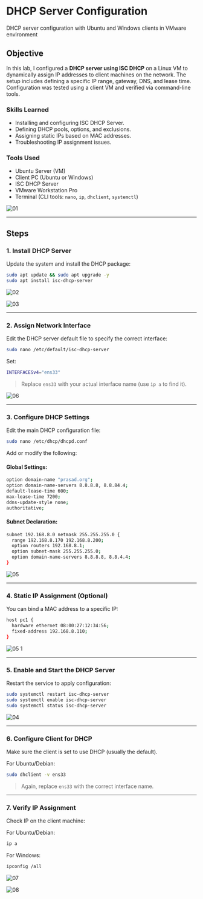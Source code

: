 # DHCP Server Configuration
DHCP server configuration with Ubuntu and Windows clients in VMware environment

## Objective

In this lab, I configured a **DHCP server using ISC DHCP** on a Linux VM to dynamically assign IP addresses to client machines on the network. The setup includes defining a specific IP range, gateway, DNS, and lease time. Configuration was tested using a client VM and verified via command-line tools.

### Skills Learned

- Installing and configuring ISC DHCP Server.
- Defining DHCP pools, options, and exclusions.
- Assigning static IPs based on MAC addresses.
- Troubleshooting IP assignment issues.

### Tools Used

- Ubuntu Server (VM)
- Client PC (Ubuntu or Windows)
- ISC DHCP Server
- VMware Workstation Pro
- Terminal (CLI tools: `nano`, `ip`, `dhclient`, `systemctl`)

![01](https://github.com/user-attachments/assets/147e0502-38cc-4585-a302-b14576e5e36c)

---

## Steps

### 1. Install DHCP Server

Update the system and install the DHCP package:

```bash
sudo apt update && sudo apt upgrade -y
sudo apt install isc-dhcp-server
```
![02](https://github.com/user-attachments/assets/6982bed5-dbb1-4061-a840-b939682b125d)

![03](https://github.com/user-attachments/assets/13b007a8-3b4d-47d4-99c0-078310cbd429)

---

### 2. Assign Network Interface

Edit the DHCP server default file to specify the correct interface:

```bash
sudo nano /etc/default/isc-dhcp-server
```

Set:

```bash
INTERFACESv4="ens33"
```

> Replace `ens33` with your actual interface name (use `ip a` to find it).

![06](https://github.com/user-attachments/assets/8c8738fa-71a3-455d-9dfe-32850394b63a)


---

### 3. Configure DHCP Settings

Edit the main DHCP configuration file:

```bash
sudo nano /etc/dhcp/dhcpd.conf
```

Add or modify the following:

#### Global Settings:

```bash
option domain-name "prasad.org";
option domain-name-servers 8.8.8.8, 8.8.84.4;
default-lease-time 600;
max-lease-time 7200;
ddns-update-style none;
authoritative;
```

#### Subnet Declaration:

```bash
subnet 192.168.8.0 netmask 255.255.255.0 {
  range 192.168.8.170 192.168.8.200;
  option routers 192.168.8.1;
  option subnet-mask 255.255.255.0;
  option domain-name-servers 8.8.8.8, 8.8.4.4;
}
```

![05](https://github.com/user-attachments/assets/95e81f17-c70d-4244-b80f-6ee06b2354cf)

---

### 4. Static IP Assignment (Optional)

You can bind a MAC address to a specific IP:

```bash
host pc1 {
  hardware ethernet 08:00:27:12:34:56;
  fixed-address 192.168.8.110;
}
```

![05 1](https://github.com/user-attachments/assets/90a05aa6-e5f8-4e5c-84a6-1ac45bc8c6ba)


---

### 5. Enable and Start the DHCP Server

Restart the service to apply configuration:

```bash
sudo systemctl restart isc-dhcp-server
sudo systemctl enable isc-dhcp-server
sudo systemctl status isc-dhcp-server
```

![04](https://github.com/user-attachments/assets/1d69662a-2b2f-4fbf-96ba-c6aa547a817a)

---

### 6. Configure Client for DHCP

Make sure the client is set to use DHCP (usually the default).

For Ubuntu/Debian:

```bash
sudo dhclient -v ens33
```

> Again, replace `ens33` with the correct interface name.

---

### 7. Verify IP Assignment

Check IP on the client machine:

For Ubuntu/Debian:

```bash
ip a
```

For Windows:

```bash
ipconfig /all
```

![07](https://github.com/user-attachments/assets/19f14b8e-c48f-40b5-9a9c-5054b6be6a96)

![08](https://github.com/user-attachments/assets/4eb3283c-65db-4843-a957-51e5099652fe)


